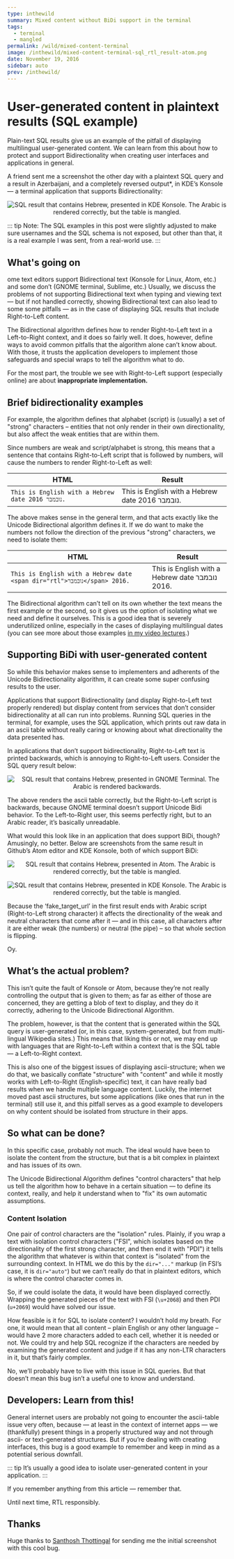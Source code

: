 ```yaml
---
type: inthewild
summary: Mixed content without BiDi support in the terminal
tags: 
  - terminal
  - mangled
permalink: /wild/mixed-content-terminal
image: /inthewild/mixed-content-terminal-sql_rtl_result-atom.png
date: November 19, 2016
sidebar: auto
prev: /inthewild/
---
```


# User-generated content in plaintext results (SQL example)

<Tags />

Plain-text SQL results give us an example of the pitfall of displaying multilingual user-generated content. We can learn from this about how to protect and support Bidirectionality when creating user interfaces and applications in general.

A friend sent me a screenshot the other day with a plaintext SQL query and a result in Azerbaijani, and a completely reversed output*, in KDE’s Konsole — a terminal application that supports Bidirectionality:

<div style="text-align:center">

![SQL result that contains Hebrew, presented in KDE Konsole. The Arabic is rendered correctly, but the table is mangled.](/inthewild/mixed-content-terminal-sql_rtl_result-konsole.png)

</div>

::: tip
Note: The SQL examples in this post were slightly adjusted to make sure usernames and the SQL schema is not exposed, but other than that, it is a real example I was sent, from a real-world use.
:::

## What's going on

ome text editors support Bidirectional text (Konsole for Linux, Atom, etc.) and some don’t (GNOME terminal, Sublime, etc.) Usually, we discuss the problems of not supporting Bidirectional text when typing and viewing text — but if not handled correctly, showing Bidirectional text can also lead to some some pitfalls — as in the case of displaying SQL results that include Right-to-Left content.

The Bidirectional algorithm defines how to render Right-to-Left text in a Left-to-Right context, and it does so fairly well. It does, however, define ways to avoid common pitfalls that the algorithm alone can’t know about. With those, it trusts the application developers to implement those safeguards and special wraps to tell the algorithm what to do.

For the most part, the trouble we see with Right-to-Left support (especially online) are about **inappropriate implementation.**

## Brief bidirectionality examples

For example, the algorithm defines that alphabet (script) is (usually) a set of "strong" characters – entities that not only render in their own directionality, but also affect the weak entities that are within them.

Since numbers are weak and script/alphabet is strong, this means that a sentence that contains Right-to-Left script that is followed by numbers, will cause the numbers to render Right-to-Left as well:

| HTML | Result |
| ---- | -------|
|`This is English with a Hebrew date נובמבר 2016.`|This is English with a Hebrew date נובמבר 2016.|

The above makes sense in the general term, and that acts exactly like the Unicode Bidirectional algorithm defines it. If we do want to make the numbers not follow the direction of the previous "strong" characters, we need to isolate them:

| HTML | Result |
| ---- | -------|
|`This is English with a Hebrew date <span dir="rtl">נובמבר</span> 2016.`|This is English with a Hebrew date <span dir="rtl">נובמבר</span> 2016.

The Bidirectional algorithm can’t tell on its own whether the text means the first example or the second, so it gives us the option of isolating what we need and define it ourselves. This is a good idea that is severely underutilized online, especially in the cases of displaying multilingual dates (you can see more about those examples [in my video lectures](./talks/2016-11-02-linux-conf-au).)

## Supporting BiDi with user-generated content

So while this behavior makes sense to implementers and adherents of the Unicode Bidirectionality algorithm, it can create some super confusing results to the user.

Applications that support Bidirectionality (and display Right-to-Left text properly rendered) but display content from services that don’t consider bidirectionality at all can run into problems. Running SQL queries in the terminal, for example, uses the SQL application, which prints out raw data in an ascii table without really caring or knowing about what directionality the data presented has.

In applications that don’t support bidirectionality, Right-to-Left text is printed backwards, which is annoying to Right-to-Left users. Consider the SQL query result below:

<div style="text-align:center">

![SQL result that contains Hebrew, presented in GNOME Terminal. The Arabic is rendered backwards.](/inthewild/mixed-content-terminal-sql_rtl_result-gnome-terminal.png)

</div>

The above renders the ascii table correctly, but the Right-to-Left script is backwards, because GNOME terminal doesn’t support Unicode Bidi behavior. To the Left-to-Right user, this seems perfectly right, but to an Arabic reader, it’s basically unreadable.

What would this look like in an application that does support BiDi, though? Amusingly, no better. Below are screenshots from the same result in Github’s Atom editor and KDE Konsole, both of which support BiDi:

<div style="text-align:center">

![SQL result that contains Hebrew, presented in Atom. The Arabic is rendered correctly, but the table is mangled.](/inthewild/mixed-content-terminal-sql_rtl_result-atom.png)

</div>

<div style="text-align:center">

![SQL result that contains Hebrew, presented in KDE Konsole. The Arabic is rendered correctly, but the table is mangled.](/inthewild/mixed-content-terminal-sql_rtl_result-konsole.png)

</div>
Because the ‘fake_target_url’ in the first result ends with Arabic script (Right-to-Left strong character) it affects the directionality of the weak and neutral characters that come after it — and in this case, all characters after it are either weak (the numbers) or neutral (the pipe) – so that whole section is flipping.

Oy.

## What’s the actual problem?
This isn’t quite the fault of Konsole or Atom, because they’re not really controlling the output that is given to them; as far as either of those are concerned, they are getting a blob of text to display, and they do it correctly, adhering to the Unicode Bidirectional Algorithm.

The problem, however, is that the content that is generated within the SQL query is user-generated (or, in this case, system-generated, but from multi-lingual Wikipedia sites.) This means that liking this or not, we may end up with languages that are Right-to-Left within a context that is the SQL table — a Left-to-Right context.

This is also one of the biggest issues of displaying ascii-structure; when we do that, we basically conflate "structure" with "content" and while it mostly works with Left-to-Right (English-specific) text, it can have really bad results when we handle multiple language content. Luckily, the internet moved past ascii structures, but some applications (like ones that run in the terminal) still use it, and this pitfall serves as a good example to developers on why content should be isolated from structure in their apps.

## So what can be done?
In this specific case, probably not much. The ideal would have been to isolate the content from the structure, but that is a bit complex in plaintext and has issues of its own.

The Unicode Bidirectional Algorithm defines "control characters" that help us tell the algorithm how to behave in a certain situation — to define its context, really, and help it understand when to "fix" its own automatic assumptions.

### Content Isolation
One pair of control characters are the "isolation" rules. Plainly, if you wrap a text with isolation control characters ("FSI", which isolates based on the directionality of the first strong character, and then end it with "PDI") it tells the algorithm that whatever is within that context is "isolated" from the surrounding context. In HTML we do this by the `dir="..."` markup (in FSI’s case, it is `dir="auto"`) but we can’t really do that in plaintext editors, which is where the control character comes in.

So, if we could isolate the data, it would have been displayed correctly. Wrapping the generated pieces of the text with FSI (`\u+2068`) and then PDI (`u+2069`) would have solved our issue.

How feasible is it for SQL to isolate content? I wouldn’t hold my breath. For one, it would mean that all content – plain English or any other language – would have 2 more characters added to each cell, whether it is needed or not. We could try and help SQL recognize if the characters are needed by examining the generated content and judge if it has any non-LTR characters in it, but that’s fairly complex.

No, we’ll probably have to live with this issue in SQL queries. But that doesn’t mean this bug isn’t a useful one to know and understand.

## Developers: Learn from this!
General internet users are probably not going to encounter the ascii-table issue very often, because — at least in the context of internet apps — we (thankfully) present things in a properly structured way and not through ascii- or text-generated structures. But if you’re dealing with creating interfaces, this bug is a good example to remember and keep in mind as a potential serious downfall.

::: tip
It’s usually a good idea to isolate user-generated content in your application.
:::

If you remember anything from this article — remember that.

Until next time, RTL responsibly.

## Thanks

Huge thanks to [Santhosh Thottingal](https://wikimediafoundation.org/wiki/User:Sthottingal-WMF) for sending me the initial screenshot with this cool bug.